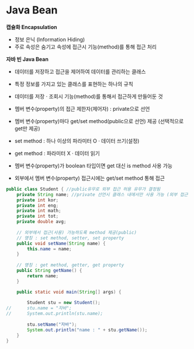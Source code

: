 # Java Bean

**캡슐화 Encapsulation**
- 정보 은닉 (Information Hiding)
- 주로 속성은 숨기고 속성에 접근시 기능(method)를 통해 접근 처리

**자바 빈 Java Bean**
- 데이터를 저장하고 접근을 제어하여 데이터를 관리하는 클래스
- 특정 정보를 가지고 있는 클래스를 표현하는 하나의 규칙
- 데이터를 저장 · 조회시 기능(method)를 통해서 접근하게 만들어둔 것

- 멤버 변수(property)의 접근 제한자(제어자) : private으로 선언
- 멤버 변수(property)마다 get/set method(public으로 선언) 제공 (선택적으로 get만 제공) 
- set method : 하나 이상의 파라미터 O · 데이터 쓰기(설정)
- get method : 파라미터 X · 데이터 읽기
- 멤버 변수(property)가 boolean 타입이면 get 대신 is method 사용 가능

- 외부에서 멤버 변수(property) 접근시에는 get/set method 통해 접근

```java
public class Student { //public유무로 외부 접근 허용 유무가 결정됨
	private String name; //private 선언시 클래스 내에서만 사용 가능 (외부 접근 불가)
	private int kor;
	private int eng;
	private int math;
	private int tot;
	private double avg;
	
	// 외부에서 접근(사용) 가능하도록 method 제공(public)
	// 명칭 : set method, setter, set property
	public void setName(String name) {
		this.name = name;
	}
	
	// 명칭 : get method, getter, get property
	public String getName() {
		return name;
	}
```

```java
  	public static void main(String[] args) {
		
		Student stu = new Student();
//		stu.name = "자바";
//		System.out.println(stu.name);
			
		stu.setName("자바");
		System.out.println("name : " + stu.getName());
	}
}
```








